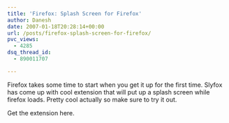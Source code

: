 ```yaml
---
title: 'Firefox: Splash Screen for Firefox'
author: Danesh
date: 2007-01-18T20:28:14+00:00
url: /posts/firefox-splash-screen-for-firefox/
pvc_views:
  - 4285
dsq_thread_id:
  - 890011707

---
```

Firefox takes some time to start when you get it up for the first time. Slyfox has come up with cool extension that will put up a splash screen while firefox loads. Pretty cool actually so make sure to try it out.

Get the extension here.